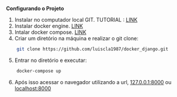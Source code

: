 **Configurando o Projeto**

1. Instalar no computador local GIT. TUTORIAL : [LINK](https://git-scm.com/book/pt-pt/v2/Come%C3%A7ando-Instalar-o-Git)
2. Instalar docker engine. [LINK](https://docs.docker.com/engine/install/)
3. Intalar docker compose. [LINK](https://docs.docker.com/compose/install/)
4. Criar um diretório na máquina e realizar o git clone: 
```bash
    git clone https://github.com/luiscla1987/docker_django.git
``` 
5. Entrar no diretório e executar:
```bash
    docker-compose up
```
6. Após isso acessar o navegador utilizando a url, [127.0.0.1:8000](127.0.0.1:8000) ou [localhost:8000](localhost:8000)